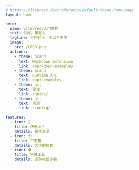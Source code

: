 ```yaml
---
# https://vitepress.dev/reference/default-theme-home-page
layout: home

hero:
  name: VitePress入门教程
  text: 你好，年轻人
  tagline: 不积跬步，无以至千里
  image:
    src: /LOGO.png
  actions:
    - theme: brand
      text: Markdown Extension
      link: /markdown-examples
    - theme: brand
      text: Runtime API
      link: /api-examples
    - theme: alt
      text: 星球
      link: /guide/
    - theme: alt
      text: 黑洞
      link: /config/

features:
  - icon: 🚗
    title: 快速上手
    details: 技术资源
  - icon: 📦
    title: 百宝箱
    details: 大大的惊喜
  - icon: 🛠️
    title: 特殊工具
    details: 谨防电信诈骗
---
```

